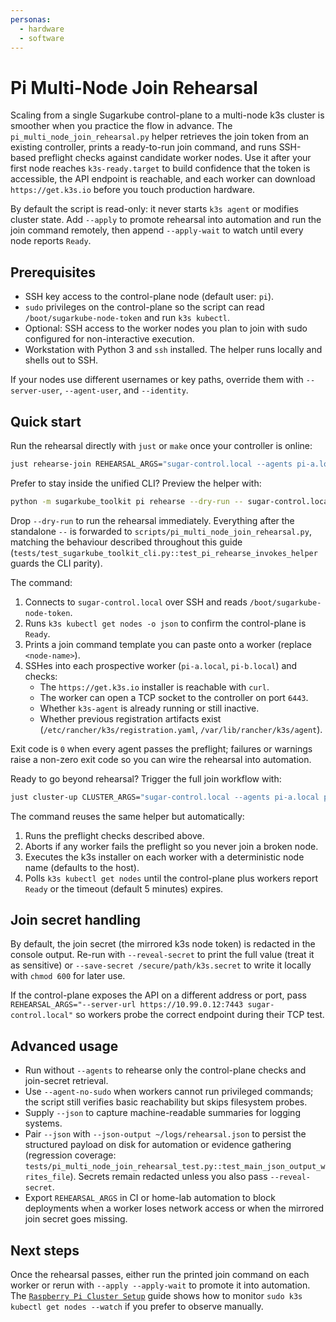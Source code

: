 ```yaml
---
personas:
  - hardware
  - software
---
```


# Pi Multi-Node Join Rehearsal

Scaling from a single Sugarkube control-plane to a multi-node k3s cluster is smoother when you
practice the flow in advance. The `pi_multi_node_join_rehearsal.py` helper retrieves the join token
from an existing controller, prints a ready-to-run join command, and runs SSH-based preflight checks
against candidate worker nodes. Use it after your first node reaches `k3s-ready.target` to build
confidence that the token is accessible, the API endpoint is reachable, and each worker can download
`https://get.k3s.io` before you touch production hardware.

By default the script is read-only: it never starts `k3s agent` or modifies cluster state. Add
`--apply` to promote rehearsal into automation and run the join command remotely, then append
`--apply-wait` to watch until every node reports `Ready`.

## Prerequisites

- SSH key access to the control-plane node (default user: `pi`).
- `sudo` privileges on the control-plane so the script can read `/boot/sugarkube-node-token` and run
  `k3s kubectl`.
- Optional: SSH access to the worker nodes you plan to join with sudo configured for
  non-interactive execution.
- Workstation with Python 3 and `ssh` installed. The helper runs locally and shells out to SSH.

If your nodes use different usernames or key paths, override them with `--server-user`,
`--agent-user`, and `--identity`.

## Quick start

Run the rehearsal directly with `just` or `make` once your controller is online:

```bash
just rehearse-join REHEARSAL_ARGS="sugar-control.local --agents pi-a.local pi-b.local"
```

Prefer to stay inside the unified CLI? Preview the helper with:

```bash
python -m sugarkube_toolkit pi rehearse --dry-run -- sugar-control.local --agents pi-a.local pi-b.local
```

Drop `--dry-run` to run the rehearsal immediately. Everything after the standalone `--` is forwarded to
`scripts/pi_multi_node_join_rehearsal.py`, matching the behaviour described throughout this guide
(`tests/test_sugarkube_toolkit_cli.py::test_pi_rehearse_invokes_helper` guards the CLI parity).

The command:

1. Connects to `sugar-control.local` over SSH and reads `/boot/sugarkube-node-token`.
2. Runs `k3s kubectl get nodes -o json` to confirm the control-plane is `Ready`.
3. Prints a join command template you can paste onto a worker (replace `<node-name>`).
4. SSHes into each prospective worker (`pi-a.local`, `pi-b.local`) and checks:
   - The `https://get.k3s.io` installer is reachable with `curl`.
   - The worker can open a TCP socket to the controller on port `6443`.
   - Whether `k3s-agent` is already running or still inactive.
   - Whether previous registration artifacts exist (`/etc/rancher/k3s/registration.yaml`,
     `/var/lib/rancher/k3s/agent`).

Exit code is `0` when every agent passes the preflight; failures or warnings raise a non-zero exit
code so you can wire the rehearsal into automation.

Ready to go beyond rehearsal? Trigger the full join workflow with:

```bash
just cluster-up CLUSTER_ARGS="sugar-control.local --agents pi-a.local pi-b.local --apply --apply-wait"
```

The command reuses the same helper but automatically:

1. Runs the preflight checks described above.
2. Aborts if any worker fails the preflight so you never join a broken node.
3. Executes the k3s installer on each worker with a deterministic node name (defaults to the host).
4. Polls `k3s kubectl get nodes` until the control-plane plus workers report `Ready` or the
   timeout (default 5 minutes) expires.

## Join secret handling

By default, the join secret (the mirrored k3s node token) is redacted in the console output.
Re-run with `--reveal-secret` to print the full value (treat it as sensitive) or
`--save-secret /secure/path/k3s.secret` to write it locally with `chmod 600` for later use.

If the control-plane exposes the API on a different address or port, pass
`REHEARSAL_ARGS="--server-url https://10.99.0.12:7443 sugar-control.local"` so workers probe the
correct endpoint during their TCP test.

## Advanced usage

- Run without `--agents` to rehearse only the control-plane checks and join-secret retrieval.
- Use `--agent-no-sudo` when workers cannot run privileged commands; the script still verifies basic
  reachability but skips filesystem probes.
- Supply `--json` to capture machine-readable summaries for logging systems.
- Pair `--json` with `--json-output ~/logs/rehearsal.json` to persist the structured payload on disk for
  automation or evidence gathering (regression coverage:
  `tests/pi_multi_node_join_rehearsal_test.py::test_main_json_output_writes_file`). Secrets remain
  redacted unless you also pass `--reveal-secret`.
- Export `REHEARSAL_ARGS` in CI or home-lab automation to block deployments when a worker loses
  network access or when the mirrored join secret goes missing.

## Next steps

Once the rehearsal passes, either run the printed join command on each worker or rerun with
`--apply --apply-wait` to promote it into automation. The
[`Raspberry Pi Cluster Setup`](./raspi_cluster_setup.md#5-form-the-k3s-cluster) guide shows how to
monitor `sudo k3s kubectl get nodes --watch` if you prefer to observe manually.
